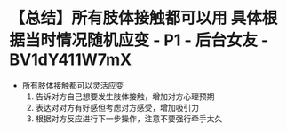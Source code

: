 # 【总结】所有肢体接触都可以用 具体根据当时情况随机应变 - P1 - 后台女友 - BV1dY411W7mX

-   所有肢体接触都可以灵活应变
    1.  告诉对方自己想要发生肢体接触，增加对方心理预期
    2.  表达对对方有好感但考虑对方感受，增加吸引力
    3.  根据对方反应进行下一步操作，注意不要强行牵手太久